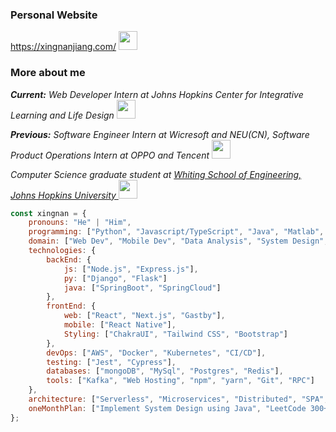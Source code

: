 ### Personal Website 
https://xingnanjiang.com/ <img src="https://emojis.slackmojis.com/emojis/images/1531849430/4246/blob-sunglasses.gif?1531849430" width="30"/>


### More about me

<p><em><b>Current:</b> Web Developer Intern at Johns Hopkins Center for Integrative Learning and Life Design
<img src="https://media.giphy.com/media/WUlplcMpOCEmTGBtBW/giphy.gif" width="30"> 
</em></p>
<p><em><b>Previous:</b> Software Engineer Intern at Wicresoft and NEU(CN), Software Product Operations Intern at OPPO and Tencent <img src="https://media.giphy.com/media/WUlplcMpOCEmTGBtBW/giphy.gif" width="30"> 
</em></p>
<p><em>Computer Science graduate student at <a href="https://www.cs.jhu.edu/academic-programs/graduate-studies/mse-programs/">Whiting School of Engineering, Johns Hopkins University
</a><img src="https://media.giphy.com/media/WUlplcMpOCEmTGBtBW/giphy.gif" width="30"> 
</em></p>

```javascript
const xingnan = {
    pronouns: "He" | "Him",
    programming: ["Python", "Javascript/TypeScript", "Java", "Matlab", "R", "HTML/CSS"],
    domain: ["Web Dev", "Mobile Dev", "Data Analysis", "System Design", "Object-Oriented Design"],
    technologies: {
        backEnd: {
            js: ["Node.js", "Express.js"],
            py: ["Django", "Flask"]
            java: ["SpringBoot", "SpringCloud"]
        },
        frontEnd: {
            web: ["React", "Next.js", "Gastby"],
            mobile: ["React Native"],
            Styling: ["ChakraUI", "Tailwind CSS", "Bootstrap"]
        },
        devOps: ["AWS", "Docker", "Kubernetes", "CI/CD"],
        testing: ["Jest", "Cypress"],
        databases: ["mongoDB", "MySql", "Postgres", "Redis"],
        tools: ["Kafka", "Web Hosting", "npm", "yarn", "Git", "RPC"]
    },
    architecture: ["Serverless", "Microservices", "Distributed", "SPA", "Static Sites"],
    oneMonthPlan: ["Implement System Design using Java", "LeetCode 300+ using Python"]
};
```
  
